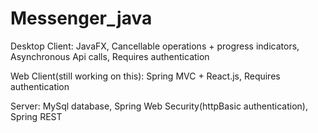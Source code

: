 # Messenger_java

Desktop Client: 
    JavaFX,
    Cancellable operations + progress indicators,
    Asynchronous Api calls,
    Requires authentication

Web Client(still working on this):
    Spring MVC + React.js,
    Requires authentication

Server: 
    MySql database,
    Spring Web Security(httpBasic authentication),
    Spring REST
